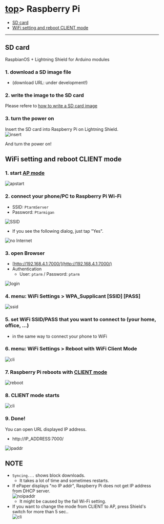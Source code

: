 # [top](index.html)> Raspberry Pi

* [SD card](#sd-card)
* [WiFi setting and reboot CLIENT mode](#wifi-setting-and-reboot-client-mode)

----

## SD card

RaspbianOS + Lightning Shield for Arduino modules

### 1. download a SD image file

* (download URL: under development!)

### 2. write the image to the SD card

Please refere to [how to write a SD card image](https://www.raspberrypi.org/documentation/installation/installing-images/README.md)

### 3. turn the power on

Insert the SD card into Raspberry Pi on Lightning Shield.  
![insert](images/insert_sd.jpg)

And turn the power on!

## WiFi setting and reboot CLIENT mode

### 1. start [AP mode](setup_faq.md#ap-mode)

![apstart](images/wifi_00.jpg)

### 2. connect your phone/PC to Raspberry Pi Wi-Fi

* SSID: `PtarmServer`
* Password: `Ptarmigan`

![SSID](images/android_ssid.jpg)


* If you see the following dialog, just tap "Yes".

![no Internet](images/android_nointernet.jpg)

### 3. open Browser

* [http://192.168.4.1:7000/](http://192.168.4.1:7000/)
* Authentication
  * User: `ptarm` / Password: `ptarm`

![login](images/web_login.jpg)

### 4. **menu: WiFi Settings > WPA_Supplicant [SSID] [PASS]**  

![ssid](images/wifi_01.jpg)

### 5. set WiFi SSID/PASS that you want to connect to (your home, office, ...)

* in the same way to connect your phone to WiFi

### 6. **menu: WiFi Settings > Reboot with WiFi Client Mode**  

![cli](images/wifi_02.jpg)

### 7. Raspberry Pi reboots with [CLIENT mode](setup_faq.md#client-mode)

![reboot](images/wifi_03.jpg)

### 8. CLIENT mode starts  

![cli](images/wifi_04.jpg)

### 9. Done!

You can open URL displayed IP address.

* http://IP_ADDRESS:7000/

![ipaddr](images/ipaddr.jpg)

## NOTE

* `Syncing...` shows block downloads.
  * It takes a lot of time and sometimes restarts.
* If ePaper displays "no IP addr", Raspberry Pi does not get IP address from DHCP server.  
  ![noipaddr](images/noipaddr.jpg)
  * It might be caused by the fail Wi-Fi setting.  
* If you want to change the mode from CLIENT to AP, press Shield's switch for more than 5 sec..  
  ![cli](images/emer_01.jpg)
